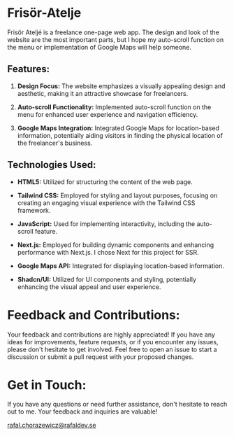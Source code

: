 # Frisör-Atelje

Frisör Ateljé is a freelance one-page web app. The design and look of the website are the most important parts, but I hope my auto-scroll function on the menu or implementation of Google Maps will help someone.

## Features:

1. **Design Focus:** The website emphasizes a visually appealing design and aesthetic, making it an attractive showcase for freelancers.

2. **Auto-scroll Functionality:** Implemented auto-scroll function on the menu for enhanced user experience and navigation efficiency.

3. **Google Maps Integration:** Integrated Google Maps for location-based information, potentially aiding visitors in finding the physical location of the freelancer's business.

## Technologies Used:

- **HTML5:** Utilized for structuring the content of the web page.
   
- **Tailwind CSS:** Employed for styling and layout purposes, focusing on creating an engaging visual experience with the Tailwind CSS framework.

- **JavaScript:** Used for implementing interactivity, including the auto-scroll feature.

- **Next.js:** Employed for building dynamic components and enhancing performance with Next.js. I chose Next for this project for SSR.

- **Google Maps API:** Integrated for displaying location-based information.

- **Shadcn/UI:** Utilized for UI components and styling, potentially enhancing the visual appeal and user experience.


# Feedback and Contributions:

Your feedback and contributions are highly appreciated! If you have any ideas for improvements, feature requests, or if you encounter any issues, please don't hesitate to get involved. Feel free to open an issue to start a discussion or submit a pull request with your proposed changes.

# Get in Touch:

If you have any questions or need further assistance, don't hesitate to reach out to me. Your feedback and inquiries are valuable!

rafal.chorazewicz@rafaldev.se

